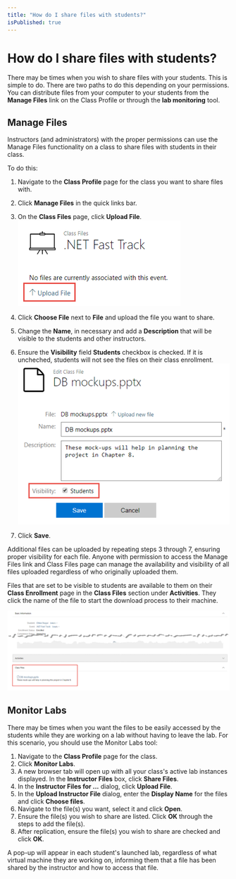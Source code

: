 ```yaml
---
title: "How do I share files with students?"
isPublished: true
---
```


# How do I share files with students?

There may be times when you wish to share files with your students. This is simple to do. There are two paths to do this depending on your permissions. You can distribute files from your computer to your students from the **Manage Files** link on the Class Profile or through the **lab monitoring** tool.

## Manage Files

Instructors (and administrators) with the proper permissions can use the Manage Files functionality on a class to share files with students in their class.

To do this:
1. Navigate to the **Class Profile** page for the class you want to share files with.
1. Click **Manage Files** in the quick links bar.
1. On the **Class Files** page, click **Upload File**. ![](/tms/images/class-files.png)


1. Click **Choose File** next to **File** and upload the file you want to share.
1. Change the **Name**, in necessary and add a **Description** that will be visible to the students and other instructors.
1. Ensure the **Visibility** field **Students** checkbox is checked. If it is uncheched, students will not see the files on their class enrollment. ![](/tms/images/class-file-visibility.png)
1. Click **Save**.

Additional files can be uploaded by repeating steps 3 through 7, ensuring proper visibility for each file. Anyone with permission to access the Manage Files link and Class Files page can manage the availability and visibility of all files uploaded regardless of who originally uploaded them.

Files that are set to be visible to students are available to them on their **Class Enrollment** page in the **Class Files** section under **Activities**. They click the name of the file to start the download process to their machine.

![](/tms/images/student-download-class-files.png)

## Monitor Labs

There may be times when you want the files to be easily accessed by the students while they are working on a lab without having to leave the lab. For this scenario, you should use the Monitor Labs tool: 
1.  Navigate to the **Class Profile** page for the class.
1. Click **Monitor Labs**. 
1. A new browser tab will open up with all your class's active lab instances displayed. In the **Instructor Files** box, click **Share Files**. 
1. In the **Instructor Files for ...** dialog, click **Upload File**.
1. In the **Upload Instructor File** dialog, enter the **Display Name** for the files and click **Choose files**. 
1. Navigate to the file(s) you want, select it and click **Open**. 
1. Ensure the file(s) you wish to share are listed. Click **OK** through the steps to add the file(s).
1. After replication, ensure the file(s) you wish to share are checked and click **OK**.

A pop-up will appear in each student's launched lab, regardless of what virtual machine they are working on, informing them that a file has been shared by the instructor and how to access that file.
